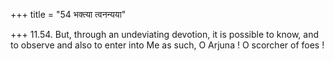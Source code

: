 +++
title = "54 भक्त्या त्वनन्यया"

+++
11.54. But, through an undeviating devotion, it is possible to know, and
to observe and also to enter into Me as such, O Arjuna ! O scorcher of
foes !
